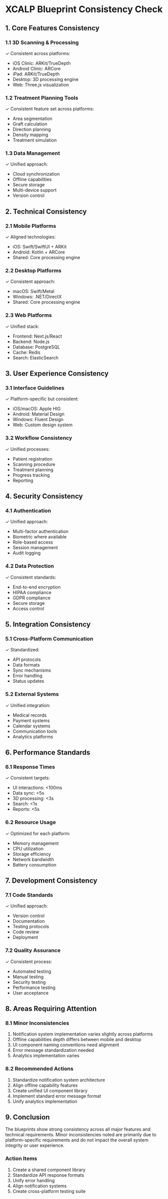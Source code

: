 # XCALP Blueprint Consistency Check

## 1. Core Features Consistency

### 1.1 3D Scanning & Processing
✓ Consistent across platforms:
- iOS Clinic: ARKit/TrueDepth
- Android Clinic: ARCore
- iPad: ARKit/TrueDepth
- Desktop: 3D processing engine
- Web: Three.js visualization

### 1.2 Treatment Planning Tools
✓ Consistent feature set across platforms:
- Area segmentation
- Graft calculation
- Direction planning
- Density mapping
- Treatment simulation

### 1.3 Data Management
✓ Unified approach:
- Cloud synchronization
- Offline capabilities
- Secure storage
- Multi-device support
- Version control

## 2. Technical Consistency

### 2.1 Mobile Platforms
✓ Aligned technologies:
- iOS: Swift/SwiftUI + ARKit
- Android: Kotlin + ARCore
- Shared: Core processing engine

### 2.2 Desktop Platforms
✓ Consistent approach:
- macOS: Swift/Metal
- Windows: .NET/DirectX
- Shared: Core processing engine

### 2.3 Web Platforms
✓ Unified stack:
- Frontend: Next.js/React
- Backend: Node.js
- Database: PostgreSQL
- Cache: Redis
- Search: ElasticSearch

## 3. User Experience Consistency

### 3.1 Interface Guidelines
✓ Platform-specific but consistent:
- iOS/macOS: Apple HIG
- Android: Material Design
- Windows: Fluent Design
- Web: Custom design system

### 3.2 Workflow Consistency
✓ Unified processes:
- Patient registration
- Scanning procedure
- Treatment planning
- Progress tracking
- Reporting

## 4. Security Consistency

### 4.1 Authentication
✓ Unified approach:
- Multi-factor authentication
- Biometric where available
- Role-based access
- Session management
- Audit logging

### 4.2 Data Protection
✓ Consistent standards:
- End-to-end encryption
- HIPAA compliance
- GDPR compliance
- Secure storage
- Access control

## 5. Integration Consistency

### 5.1 Cross-Platform Communication
✓ Standardized:
- API protocols
- Data formats
- Sync mechanisms
- Error handling
- Status updates

### 5.2 External Systems
✓ Unified integration:
- Medical records
- Payment systems
- Calendar systems
- Communication tools
- Analytics platforms

## 6. Performance Standards

### 6.1 Response Times
✓ Consistent targets:
- UI interactions: <100ms
- Data sync: <5s
- 3D processing: <3s
- Search: <1s
- Reports: <5s

### 6.2 Resource Usage
✓ Optimized for each platform:
- Memory management
- CPU utilization
- Storage efficiency
- Network bandwidth
- Battery consumption

## 7. Development Consistency

### 7.1 Code Standards
✓ Unified approach:
- Version control
- Documentation
- Testing protocols
- Code review
- Deployment

### 7.2 Quality Assurance
✓ Consistent process:
- Automated testing
- Manual testing
- Security testing
- Performance testing
- User acceptance

## 8. Areas Requiring Attention

### 8.1 Minor Inconsistencies
1. Notification system implementation varies slightly across platforms
2. Offline capabilities depth differs between mobile and desktop
3. UI component naming conventions need alignment
4. Error message standardization needed
5. Analytics implementation varies

### 8.2 Recommended Actions
1. Standardize notification system architecture
2. Align offline capability features
3. Create unified UI component library
4. Implement standard error message format
5. Unify analytics implementation

## 9. Conclusion

The blueprints show strong consistency across all major features and technical requirements. Minor inconsistencies noted are primarily due to platform-specific requirements and do not impact the overall system integrity or user experience.

### Action Items
1. Create a shared component library
2. Standardize API response formats
3. Unify error handling
4. Align notification systems
5. Create cross-platform testing suite
